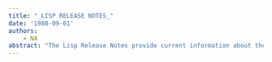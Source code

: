 ```yaml
---
title: "_LISP RELEASE NOTES_"
date: '1988-09-01'
authors: 
    - NA
abstract: "The Lisp Release Notes provide current information about the Lisp software development environment. You will find the following information in these Notes: • An overview of significant extensions to the Common Lisp language. • Descriptions of new features that enhance the integration and implementation of Common Lisp into the Lisp environment. • A summary of changes made in the Library modules, in the Sketch and TEdit tools, and in the 1108 and 1186 User's Guides. • Discussions of how specific Common Lisp features have affected the Interlisp-D language. • Notes reflecting the changes made to Interlisp-D, independent of Common Lisp. • Known restrictions."
---
```


